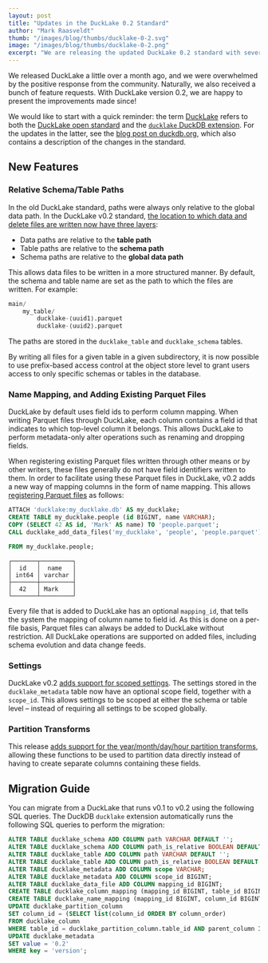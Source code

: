 ```yaml
---
layout: post
title: "Updates in the DuckLake 0.2 Standard"
author: "Mark Raasveldt"
thumb: "/images/blog/thumbs/ducklake-0-2.svg"
image: "/images/blog/thumbs/ducklake-0-2.png"
excerpt: "We are releasing the updated DuckLake 0.2 standard with several new features."
---
```


We released DuckLake a little over a month ago, and we were overwhelmed by the positive response from the community. Naturally, we also received a bunch of feature requests. With DuckLake version 0.2, we are happy to present the improvements made since!

We would like to start with a quick reminder: the term [DuckLake](https://ducklake.select/faq#what-is-ducklake) refers to both the [DuckLake open standard](https://ducklake.select/docs/stable/specification/introduction) and the [`ducklake` DuckDB extension](https://duckdb.org/docs/stable/core_extensions/ducklake).
For the updates in the latter, see the [blog post on duckdb.org](https://duckdb.org/2025/07/04/ducklake-02#updates-in-the-duckdb-ducklake-extension), which also contains a description of the changes in the standard.

## New Features

### Relative Schema/Table Paths

In the old DuckLake standard, paths were always only relative to the global data path. In the DuckLake v0.2 standard, [the location to which data and delete files are written now have three layers](https://github.com/duckdb/ducklake/pull/126):

* Data paths are relative to the **table path**
* Table paths are relative to the **schema path**
* Schema paths are relative to the **global data path**

This allows data files to be written in a more structured manner. By default, the schema and table name are set as the path to which the files are written. For example:

```sql
main/
    my_table/
        ducklake-⟨uuid1⟩.parquet
        ducklake-⟨uuid2⟩.parquet
```

The paths are stored in the `ducklake_table` and `ducklake_schema` tables.

By writing all files for a given table in a given subdirectory, it is now possible to use prefix-based access control at the object store level to grant users access to only specific schemas or tables in the database.

### Name Mapping, and Adding Existing Parquet Files

DuckLake by default uses field ids to perform column mapping. When writing Parquet files through DuckLake, each column contains a field id that indicates to which top-level column it belongs. This allows DuckLake to perform metadata-only alter operations such as renaming and dropping fields.

When registering existing Parquet files written through other means or by other writers, these files generally do not have field identifiers written to them. In order to facilitate using these Parquet files in DuckLake, v0.2 adds a new way of mapping columns in the form of name mapping. This allows [registering Parquet files](https://github.com/duckdb/ducklake/pull/175) as follows:

```sql
ATTACH 'ducklake:my_ducklake.db' AS my_ducklake;
CREATE TABLE my_ducklake.people (id BIGINT, name VARCHAR);
COPY (SELECT 42 AS id, 'Mark' AS name) TO 'people.parquet';
CALL ducklake_add_data_files('my_ducklake', 'people', 'people.parquet');

FROM my_ducklake.people;
```

```text
┌───────┬─────────┐
│  id   │  name   │
│ int64 │ varchar │
├───────┼─────────┤
│  42   │ Mark    │
└───────┴─────────┘
```

Every file that is added to DuckLake has an optional `mapping_id`, that tells the system the mapping of column name to field id. As this is done on a per-file basis, Parquet files can always be added to DuckLake without restriction. All DuckLake operations are supported on added files, including schema evolution and data change feeds.

### Settings

DuckLake v0.2 [adds support for scoped settings](https://github.com/duckdb/ducklake/pull/134). The settings stored in the `ducklake_metadata` table now have an optional scope field, together with a `scope_id`. This allows settings to be scoped at either the schema or table level – instead of requiring all settings to be scoped globally.

### Partition Transforms

This release [adds support for the year/month/day/hour partition transforms](https://github.com/duckdb/ducklake/pull/202), allowing these functions to be used to partition data directly instead of having to create separate columns containing these fields.

## Migration Guide 

You can migrate from a DuckLake that runs v0.1 to v0.2 using the following SQL queries.
The DuckDB `ducklake` extension automatically runs the following SQL queries to perform the migration:

```sql
ALTER TABLE ducklake_schema ADD COLUMN path VARCHAR DEFAULT '';
ALTER TABLE ducklake_schema ADD COLUMN path_is_relative BOOLEAN DEFAULT true;
ALTER TABLE ducklake_table ADD COLUMN path VARCHAR DEFAULT '';
ALTER TABLE ducklake_table ADD COLUMN path_is_relative BOOLEAN DEFAULT true;
ALTER TABLE ducklake_metadata ADD COLUMN scope VARCHAR;
ALTER TABLE ducklake_metadata ADD COLUMN scope_id BIGINT;
ALTER TABLE ducklake_data_file ADD COLUMN mapping_id BIGINT;
CREATE TABLE ducklake_column_mapping (mapping_id BIGINT, table_id BIGINT, type VARCHAR);
CREATE TABLE ducklake_name_mapping (mapping_id BIGINT, column_id BIGINT, source_name VARCHAR, target_field_id BIGINT, parent_column BIGINT);
UPDATE ducklake_partition_column
SET column_id = (SELECT list(column_id ORDER BY column_order)
FROM ducklake_column
WHERE table_id = ducklake_partition_column.table_id AND parent_column IS NULL AND end_snapshot IS NULL)[ducklake_partition_column.column_id + 1];
UPDATE ducklake_metadata
SET value = '0.2'
WHERE key = 'version';
```
